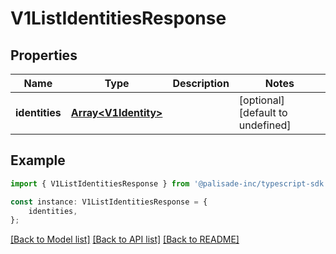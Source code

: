# V1ListIdentitiesResponse


## Properties

Name | Type | Description | Notes
------------ | ------------- | ------------- | -------------
**identities** | [**Array&lt;V1Identity&gt;**](V1Identity.md) |  | [optional] [default to undefined]

## Example

```typescript
import { V1ListIdentitiesResponse } from '@palisade-inc/typescript-sdk';

const instance: V1ListIdentitiesResponse = {
    identities,
};
```

[[Back to Model list]](../README.md#documentation-for-models) [[Back to API list]](../README.md#documentation-for-api-endpoints) [[Back to README]](../README.md)
